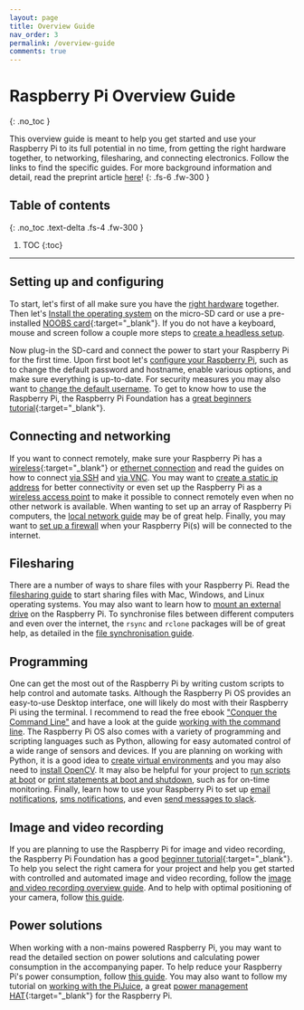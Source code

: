 ```yaml
---
layout: page
title: Overview Guide
nav_order: 3
permalink: /overview-guide
comments: true
---
```


# Raspberry Pi Overview Guide
{: .no_toc }

This overview guide is meant to help you get started and use your Raspberry Pi to its full potential in no time, from getting the right hardware together, to networking, filesharing, and connecting electronics. Follow the links to find the specific guides. For more background information and detail, read the preprint article [here](https://ecoevorxiv.org/qh9sz/)!
{: .fs-6 .fw-300 }

## Table of contents
{: .no_toc .text-delta .fs-4 .fw-300 }

1. TOC
{:toc}
---

## Setting up and configuring
To start, let's first of all make sure you have the [right hardware](getting-started/choosing-raspberry-pi-hardware.html) together. Then let's [Install the operating system](getting-started/install-operating-system) on the micro-SD card or use a pre-installed [NOOBS card](https://github.com/raspberrypi/noobs/blob/master/README.md){:target="_blank"}. If you do not have a keyboard, mouse and screen follow a couple more steps to [create a headless setup](/getting-started/raspberry-pi-headless-setup).

Now plug-in the SD-card and connect the power to start your Raspberry Pi for the first time. Upon first boot let's  [configure your Raspberry Pi](/getting-started/raspberry-pi-configuration), such as to change the default password and hostname, enable various options, and make sure everything is up-to-date. For security measures you may also want to [change the default username](/networking/raspberry-pi-security). To get to know how to use the Raspberry Pi, the Raspberry Pi Foundation has a [great beginners tutorial](https://projects.raspberrypi.org/en/projects/raspberry-pi-using){:target="_blank"}.

## Connecting and networking
If you want to connect remotely, make sure your Raspberry Pi has a [wireless](https://www.raspberrypi.org/documentation/configuration/wireless/README.md){:target="_blank"} or [ethernet connection](/networking/create-direct-ethernet-connection) and read the guides on how to connect [via SSH](/networking/connecting-via-ssh) and [via VNC](/networking/connecting-via-VNC). You may want to [create a static ip address](/networking/create-static-ip-address) for better connectivity or even set up the Raspberry Pi as a [wireless access point](/networking/create-wireless-access-point) to make it possible to connect remotely even when no other network is available. When wanting to set up an array of Raspberry Pi computers, the [local network guide](/networking/create-local-network) may be of great help. Finally, you may want to [set up a firewall](/networking/raspberry-pi-security) when your Raspberry Pi(s) will be connected to the internet.

## Filesharing
There are a number of ways to share files with your Raspberry Pi. Read the [filesharing guide](/filesharing/filesharing-raspberry-pi) to start sharing files with Mac, Windows, and Linux operating systems. You may also want to learn how to [mount an external drive](/filesharing/mounting-external-drive) on the Raspberry Pi. To synchronise files between different computers and even over the internet, the `rsync` and `rclone` packages will be of great help, as detailed in the [file synchronisation guide](/filesharing/file-synchronisation-rsync-rclone).

## Programming
One can get the most out of the Raspberry Pi by writing custom scripts to help control and automate tasks. Although the Raspberry Pi OS provides an easy-to-use Desktop interface, one will likely do most with their Raspberry Pi using the terminal. I recommend to read the free ebook ["Conquer the Command Line"](https://magpi.raspberrypi.org/books/command-line-second-edition/pdf) and have a look at the guide [working with the command line](/programming/working-with-the-command-line). The Raspberry Pi OS also comes with a variety of programming and scripting languages such as Python, allowing for easy automated control of a wide range of sensors and devices. If you are planning on working with Python, it is a good idea to [create virtual environments](/programming/create-python-virtual-environment) and you may also need to [install OpenCV](/programming/install-opencv). It may also be helpful for your project to [run scripts at boot](/programming/run-script-on-boot) or [print statements at boot and shutdown](/programming/print-at-boot-and-shutdown), such as for on-time monitoring. Finally, learn how to use your Raspberry Pi to set up [email notifications](/programming/send-email-notifications), [sms notifications](/programming/send-sms-messages), and even [send messages to slack](/programming/send-slack-notifications).

## Image and video recording
If you are planning to use the Raspberry Pi for image and video recording, the Raspberry Pi Foundation has a good [beginner tutorial](https://projects.raspberrypi.org/en/projects/getting-started-with-picamera){:target="_blank"}. To help you select the right camera for your project and help you get started with controlled and automated image and video recording, follow the [image and video recording overview guide](/electronics/image-and-video-recording). And to help with optimal positioning of your camera, follow [this guide](/electronics/camera-positioning).

## Power solutions
When working with a non-mains powered Raspberry Pi, you may want to read the detailed section on power solutions and calculating power consumption in the accompanying paper. To help reduce your Raspberry Pi's power consumption, follow [this guide](/electronics/power-consumption-tricks). You may also want to follow my tutorial on [working with the PiJuice](/other/boot-automation-pijuice), a great [power management HAT](https://uk.pi-supply.com/collections/pijuice){:target="_blank"} for the Raspberry Pi.

